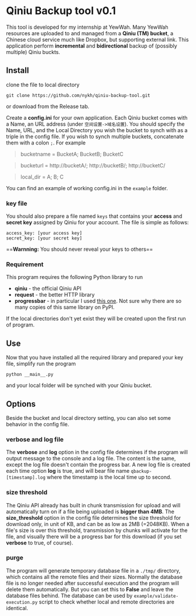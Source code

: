 # Qiniu Backup tool  v0.1

This tool is developed for my internship at YewWah. Many YewWah resources are uploaded to and managed from a **Qiniu (TM) bucket**, a Chinese cloud service much like Dropbox, but supporting external link. This application perform **incremental** and **bidirectional** backup of (possibly multiple) Qiniu buckts.

## Install

clone the file to local directory

`git clone https://github.com/nykh/qiniu-backup-tool.git`

or download from the Release tab.

Create a **config.ini** for your own application. Each Qiniu bucket comes with a Name, an URL address (under `空间设置->域名设置`). You should specify the Name, URL, and the Local Directory you wish the bucket to synch with as a triple in the config file. If you wish to synch multiple buckets, concatenate them with a colon `;`. For example

> bucketname = BucketA; BucketB; BucketC

> bucketurl = http://bucketA/; http://bucketB/; http://bucketC/

> local_dir = A; B; C

You can find an example of working config.ini in the `example` folder.

### key file

You should also prepare a file named `keys` that contains your **access** and **secret key** assigned by Qiniu for your account. The file is simple as follows:

```
access_key: [your access key]
secret_key: [your secret key]
```

==**Warnning:** You should never reveal your keys to others==

### Requirement

This program requires the following Python library to run

- **qiniu** - the official Qiniu API
- **request** - the better HTTP library
- **progressbar** - in particular I used [this one](https://pypi.python.org/pypi/progressbar-latest/2.4). Not sure why there are so many copies of this same library on PyPI.

If the local directories don't yet exist they will be created upon the first run of program.

## Use

Now that you have installed all the required library and prepared your key file, simplify run the program

`python __main__.py`

and your local folder will be synched with your Qiniu bucket.

## Options

Beside the bucket and local directory setting, you can also set some behavior in the config file.

### verbose and log file

The **verbose** and **log** option in the config file determines if the program will output message to the console and a log file. The content is the same, except the log file doesn't contain the progress bar. A new log file is created each time option **log** is true, and will bear file name `qbackup-[timestamp].log` where the timestamp is the local time up to second.

###  size threshold

The Qiniu API already has built in chunk transmission for upload and will automatically turn on if a file being uploaded is **bigger than 4MB**. The **size_threshold** option in the config file determines the size threshold for download only, in unit of KB, and can be as low as 2MB (=2048KB). When a file's size is over this threshold, transmission by chunks will activate for the file, and visually there will be a progress bar for this download (if you set **verbose** to true, of course).

### purge

The program will generate temporary database file in a `./tmp/` directory, which contains all the remote files and their sizes. Normally the database file is no longer needed after successful execution and the program will delete them automatically. But you can set this to **False** and leave the database files behind. The database can be used by `example/validate-execution.py` script to check whether local and remote directories are identical.
